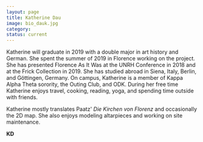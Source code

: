 ```yaml
---
layout: page
title: Katherine Dau
image: bio_dauk.jpg
category:
status: current
---
```


Katherine will graduate in 2019 with a double major in art history and German. She spent the summer of 2019 in Florence working on the project. She has presented Florence As It Was at the UNRH Conference in 2018 and at the Frick Collection in 2019. She has studied abroad in Siena, Italy, Berlin, and Göttingen, Germany. On campus, Katherine is a member of Kappa Alpha Theta sorority, the Outing Club, and ODK. During her free time Katherine enjoys travel, cooking, reading, yoga, and spending time outside with friends.

Katherine mostly translates Paatz' *Die Kirchen von Florenz* and occasionally the 2D map. She also enjoys modeling altarpieces and working on site maintenance.

__KD__
